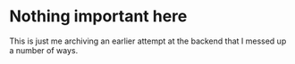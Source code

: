 # Nothing important here

This is just me archiving an earlier attempt at the backend that I messed up a number of ways. 

